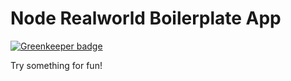 # Node Realworld Boilerplate App

[![Greenkeeper badge](https://badges.greenkeeper.io/jetaimefrc/implement-pubnow-backend.svg)](https://greenkeeper.io/)

Try something for fun!
